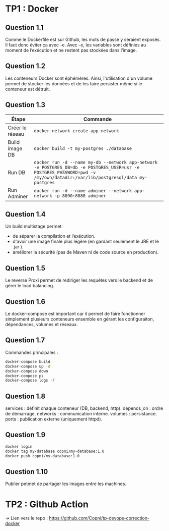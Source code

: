 # TP1 : Docker
## Question 1.1
Comme le Dockerfile est sur Github, les mots de passe y seraient exposés. Il faut donc éviter ça avec -e. Avec -e, les variables sont définies au moment de l’exécution et ne restent pas stockées dans l’image.
## Question 1.2
Les conteneurs Docker sont éphémères. Ainsi, l'utilisation d'un volume permet de stocker les données et de les faire persister même si le conteneur est détruit.
## Question 1.3
| Étape           | Commande                                                                                                                                                                   |
| --------------- | -------------------------------------------------------------------------------------------------------------------------------------------------------------------------- |
| Créer le réseau | `docker network create app-network`                                                                                                                                        |
| Build image DB  | `docker build -t my-postgres ./database`                                                                                                                                   |
| Run DB          | `docker run -d --name my-db --network app-network -e POSTGRES_DB=db -e POSTGRES_USER=usr -e POSTGRES_PASSWORD=pwd -v /my/own/datadir:/var/lib/postgresql/data my-postgres` |
| Run Adminer     | `docker run -d --name adminer --network app-network -p 8090:8080 adminer`                                                                                                  |
## Question 1.4
Un build multistage permet:
- de séparer la compilation et l’exécution.
- d'avoir une image finale plus légère (en gardant seulement le JRE et le .jar ).
- améliorer la sécurité (pas de Maven ni de code source en production).
## Question 1.5
Le reverse Proxi permet de rediriger les requêtes vers le backend et de gérer le load balancing.
## Question 1.6
Le docker-compose est important car il permet de faire fonctionner simplement plusieurs conteneurs ensemble en gérant les configuraiton, dépendances, volumes et réseaux.
## Question 1.7
Commandes principales :
```bash
docker-compose build
docker-compose up -d
docker-compose down
docker-compose ps
docker-compose logs -f
```
## Question 1.8
services : définit chaque conteneur (DB, backend, http).
depends_on : ordre de démarrage.
networks : communication interne.
volumes : persistance.
ports : publication externe (uniquement httpd).
## Question 1.9
```bash
docker login
docker tag my-database copni/my-database:1.0
docker push copni/my-database:1.0
```
## Question 1.10
Publier petmet de partager les images entre les machines.
# TP2 : Github Action
-> Lien vers le repo : https://github.com/Copni/tp-devops-correction-docker


